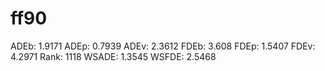 # ff90

ADEb: 1.9171
ADEp: 0.7939
ADEv: 2.3612
FDEb: 3.608
FDEp: 1.5407
FDEv: 4.2971
Rank: 1118
WSADE: 1.3545
WSFDE: 2.5468